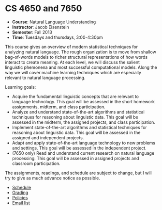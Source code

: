 CS 4650 and 7650
==========
- **Course**: Natural Language Understanding
- **Instructor**: Jacob Eisenstein
- **Semester**: Fall 2013
- **Time**: Tuesdays and thursdays, 3:00-4:30pm

This course gives an overview of modern statistical techniques for
analyzing natural language. The rough organization is to move from
shallow bag-of-words models to richer structural representations of
how words interact to create meaning. At each level, we will discuss
the salient linguistic phemonena and most successful computational
models. Along the way we will cover machine learning techniques which
are especially relevant to natural language processing.

Learning goals:
- Acquire the fundamental linguistic concepts that are relevant to language
  technology. This goal will be assessed in the short homework assignments,
  midterm, and class participation.
- Analyze and understand state-of-the-art algorithms and statistical
  techniques for reasoning about linguistic data. This goal will be
  assessed in the midterm, the assigned projects, and class
  participation.
- Implement state-of-the-art algorithms and statistical techniques for
  reasoning about linguistic data. This goal will be assessed in the
  assigned and independent projects.
- Adapt and apply state-of-the-art language technology to new problems
  and settings. This goal will be assessed in the independent project.
- (7650 only) Read and understand current research on natural language
  processing. This goal will be assessed in assigned projects and
  classroom participation.

The assignments, readings, and schedule are subject to change, but I will
try to give as much advance notice as possible.

- [Schedule](Schedule.md)
- [Grading](Grading.md)
- [Policies](Policies.md)
- [Email list](https://groups.google.com/forum/#!forum/gt-nlp-class-fa2013)
